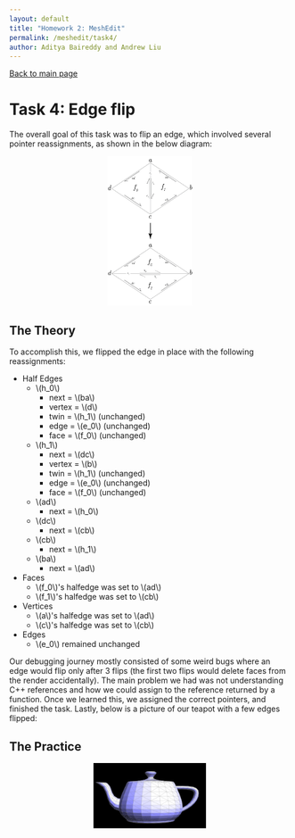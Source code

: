 ```yaml
---
layout: default
title: "Homework 2: MeshEdit"
permalink: /meshedit/task4/
author: Aditya Baireddy and Andrew Liu
---
```

[Back to main page]({{site.baseurl}}/meshedit)
# Task 4: Edge flip
The overall goal of this task was to flip an edge, which involved several pointer reassignments, as shown in the below diagram:

<p style = "text-align:center">
	<img src="../docs/assets/hw2images/task4-edge-flip.png" alt="a diagram showing the edge flip operation" width="30%" style="text-align:center"/>
</p>

## The Theory

To accomplish this, we flipped the edge in place with the following reassignments:

- Half Edges
	- \\(h_0\\)
		- next = \\(ba\\)
		- vertex = \\(d\\)
		- twin = \\(h_1\\) (unchanged)
		- edge = \\(e_0\\) (unchanged)
		- face = \\(f_0\\) (unchanged)
	- \\(h_1\\)
		- next = \\(dc\\)
		- vertex = \\(b\\)
		- twin = \\(h_1\\) (unchanged)
		- edge = \\(e_0\\) (unchanged)
		- face = \\(f_0\\) (unchanged)
	- \\(ad\\)
		- next = \\(h_0\\)
	- \\(dc\\)
		- next = \\(cb\\)
	- \\(cb\\)
		- next = \\(h_1\\)
	- \\(ba\\)
		- next = \\(ad\\)
- Faces
	- \\(f_0\\)'s halfedge was set to \\(ad\\)
	- \\(f_1\\)'s halfedge was set to \\(cb\\)
- Vertices
	- \\(a\\)'s halfedge was set to \\(ad\\)
	- \\(c\\)'s halfedge was set to \\(cb\\)
- Edges
	- \\(e_0\\) remained unchanged 

Our debugging journey mostly consisted of some weird bugs where an edge would flip only after 3 flips (the first two flips would delete faces from the render accidentally). The main problem we had was not understanding C++ references and how we could assign to the reference returned by a function. Once we learned this, we assigned the correct pointers, and finished the task. Lastly, below is a picture of our teapot with a few edges flipped:

## The Practice

<p style = "text-align:center">
	<img src="../docs/assets/hw2images/task4-flipped-teapot.png" alt="a mesh of a teapot with a few edges flipped" width="40%" style="text-align:center"/>
</p>